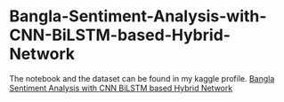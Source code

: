 # Bangla-Sentiment-Analysis-with-CNN-BiLSTM-based-Hybrid-Network
The notebook and the dataset can be found in my kaggle profile.
[Bangla Sentiment Analysis with CNN BiLSTM based Hybrid Network](https://www.kaggle.com/nuhashafnan/bangla-sentiment-analysis-cnn-lstm-hybrid-network)

